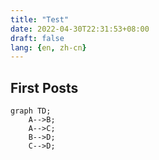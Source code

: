 ```yaml
---
title: "Test"
date: 2022-04-30T22:31:53+08:00
draft: false
lang: {en, zh-cn}
---
```


## First Posts

```mermaid
graph TD;
    A-->B;
    A-->C;
    B-->D;
    C-->D;
```
